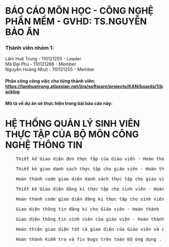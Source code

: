 # BÁO CÁO MÔN HỌC - CÔNG NGHỆ PHẦN MỀM - GVHD: TS.NGUYỄN BẢO ÂN
### Thành viên nhóm 1:
Lâm Huệ Trung - 110121255 - Leader <br>
Mã Đại Phú - 110121266 - Member  <br>
Nguyễn Hoàng Nhựt - 110121255 - Member<br>
#### Phân công công việc cho từng thành viên: https://lamhuetrung.atlassian.net/jira/software/projects/KAN/boards/1/backlog
#### Mô tả về dự án sẽ thực hiện trong bài báo cáo này:
# HỆ THỐNG QUẢN LÝ SINH VIÊN THỰC TẬP CỦA BỘ MÔN CÔNG NGHỆ THÔNG TIN <br>
  <pre>
    Thiết kế Giao diện đơn thực tập của Giáo viên - Hoàn thành <br>
    Thiết kế giao danh sách thực tập cho giáo viên - Hoàn thành <br>
    Hoàn thành code giao diện danh sách thực tập cho giáo viên <br>
    Thiết kế Giao diện đăng kí thực tập cho sinh viên - Hoàn thành <br>
    Hoàn thành code giao diện đăng kí thực tập cho sinh viên <br>
    Giao diện thông tin đăng kí cho Giáo viên - Hoàn thành <br>
    Giao diện thông tin sinh viên của giáo viên - hoàn thành <br>
    Hoàn thiện giao diện tất cả giao diện của Giáo viên và chức năng cho Giáo viên <br>
    Hoàn thành Kiểm tra và fix bugs trên toàn bộ ứng dụng .


      
  </pre>
